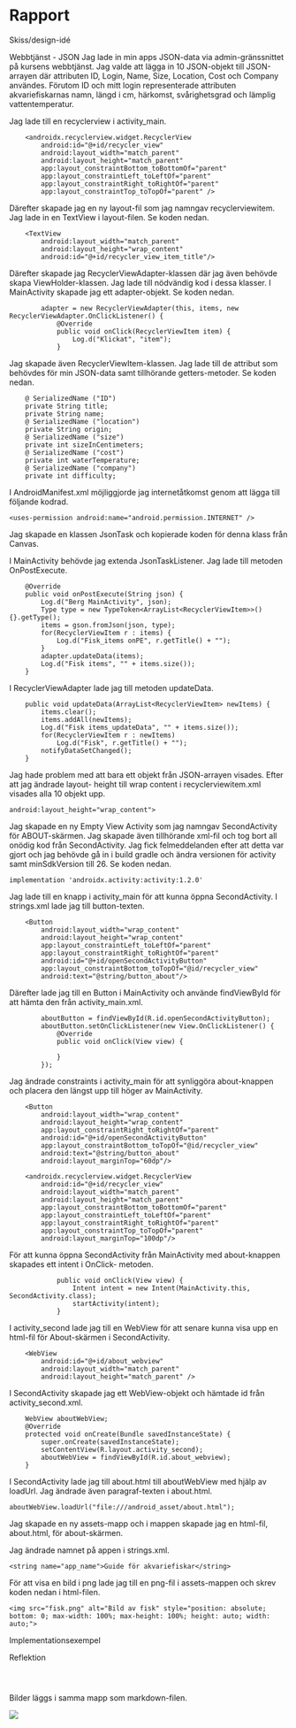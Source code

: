 
# Rapport

Skiss/design-idé

Webbtjänst - JSON
Jag lade in min apps JSON-data via admin-gränssnittet på kursens webbtjänst. Jag valde att lägga in
10 JSON-objekt till JSON-arrayen där attributen ID, Login, Name, Size, Location, Cost och Company
användes. Förutom ID och mitt login representerade attributen akvariefiskarnas namn, längd i cm, 
härkomst, svårighetsgrad och lämplig vattentemperatur. 


Jag lade till en recyclerview i activity_main.
```
    <androidx.recyclerview.widget.RecyclerView
        android:id="@+id/recycler_view"
        android:layout_width="match_parent"
        android:layout_height="match_parent"
        app:layout_constraintBottom_toBottomOf="parent"
        app:layout_constraintLeft_toLeftOf="parent"
        app:layout_constraintRight_toRightOf="parent"
        app:layout_constraintTop_toTopOf="parent" />
```
Därefter skapade jag en ny layout-fil som jag namngav recyclerviewitem. Jag lade in en TextView i
layout-filen. Se koden nedan.
```
    <TextView
        android:layout_width="match_parent"
        android:layout_height="wrap_content"
        android:id="@+id/recycler_view_item_title"/>
```

Därefter skapade jag RecyclerViewAdapter-klassen där jag även behövde skapa ViewHolder-klassen. Jag
lade till nödvändig kod i dessa klasser. I MainActivity skapade jag ett adapter-objekt. Se koden nedan.
```
        adapter = new RecyclerViewAdapter(this, items, new RecyclerViewAdapter.OnClickListener() {
            @Override
            public void onClick(RecyclerViewItem item) {
                Log.d("Klickat", "item");
            }
```
Jag skapade även RecyclerViewItem-klassen. Jag lade till de attribut som behövdes för min JSON-data
samt tillhörande getters-metoder. Se koden nedan.

```
    @ SerializedName ("ID")
    private String title;
    private String name;
    @ SerializedName ("location")
    private String origin;
    @ SerializedName ("size")
    private int sizeInCentimeters;
    @ SerializedName ("cost")
    private int waterTemperature;
    @ SerializedName ("company")
    private int difficulty;
```
I AndroidManifest.xml möjliggjorde jag internetåtkomst genom att lägga till följande kodrad.
```
<uses-permission android:name="android.permission.INTERNET" />
```

Jag skapade en klassen JsonTask och kopierade koden för denna klass från Canvas.

I MainActivity behövde jag extenda JsonTaskListener. Jag lade till metoden OnPostExecute.

```
    @Override
    public void onPostExecute(String json) {
        Log.d("Berg MainActivity", json);
        Type type = new TypeToken<ArrayList<RecyclerViewItem>>() {}.getType();
        items = gson.fromJson(json, type);
        for(RecyclerViewItem r : items) {
            Log.d("Fisk_items onPE", r.getTitle() + "");
        }
        adapter.updateData(items);
        Log.d("Fisk items", "" + items.size());
    }
```
I RecyclerViewAdapter lade jag till metoden updateData.
```
    public void updateData(ArrayList<RecyclerViewItem> newItems) {
        items.clear();
        items.addAll(newItems);
        Log.d("Fisk items_updateData", "" + items.size());
        for(RecyclerViewItem r : newItems)
            Log.d("Fisk", r.getTitle() + "");
        notifyDataSetChanged();
    }
```    

Jag hade problem med att bara ett objekt från JSON-arrayen visades. Efter att jag ändrade layout-
height till wrap content i recyclerviewitem.xml visades alla 10 objekt upp.
```
android:layout_height="wrap_content">
```

Jag skapade en ny Empty View Activity som jag namngav SecondActivity för ABOUT-skärmen. Jag skapade
även tillhörande xml-fil och tog bort all onödig kod från SecondActivity. Jag fick felmeddelanden
efter att detta var gjort och jag behövde gå in i build gradle och ändra versionen för activity samt
minSdkVersion till 26. Se koden nedan.
```
implementation 'androidx.activity:activity:1.2.0'
```
Jag lade till en knapp i activity_main för att kunna öppna SecondActivity. I strings.xml lade jag
till button-texten.
```
    <Button
        android:layout_width="wrap_content"
        android:layout_height="wrap_content"
        app:layout_constraintLeft_toLeftOf="parent"
        app:layout_constraintRight_toRightOf="parent"
        android:id="@+id/openSecondActivityButton"
        app:layout_constraintBottom_toTopOf="@id/recycler_view"
        android:text="@string/button_about"/>
```
Därefter lade jag till en Button i MainActivity och använde findViewById för att hämta den från 
activity_main.xml.
```
        aboutButton = findViewById(R.id.openSecondActivityButton);
        aboutButton.setOnClickListener(new View.OnClickListener() {
            @Override
            public void onClick(View view) {

            }
        });
```
Jag ändrade constraints i activity_main för att synliggöra about-knappen och placera den längst upp
till höger av MainActivity.
```
    <Button
        android:layout_width="wrap_content"
        android:layout_height="wrap_content"
        app:layout_constraintRight_toRightOf="parent"
        android:id="@+id/openSecondActivityButton"
        app:layout_constraintBottom_toTopOf="@id/recycler_view"
        android:text="@string/button_about"
        android:layout_marginTop="60dp"/>

    <androidx.recyclerview.widget.RecyclerView
        android:id="@+id/recycler_view"
        android:layout_width="match_parent"
        android:layout_height="match_parent"
        app:layout_constraintBottom_toBottomOf="parent"
        app:layout_constraintLeft_toLeftOf="parent"
        app:layout_constraintRight_toRightOf="parent"
        app:layout_constraintTop_toTopOf="parent"
        android:layout_marginTop="100dp"/>
```
För att kunna öppna SecondActivity från MainActivity med about-knappen skapades ett intent i OnClick-
metoden.
```
            public void onClick(View view) {
                Intent intent = new Intent(MainActivity.this, SecondActivity.class);
                startActivity(intent);
            }
```            
I activity_second lade jag till en WebView för att senare kunna visa upp en html-fil för About-skärmen
i SecondActivity.
```   
    <WebView
        android:id="@+id/about_webview"
        android:layout_width="match_parent"
        android:layout_height="match_parent" />
```   
I SecondActivity skapade jag ett WebView-objekt och hämtade id från activity_second.xml.
```   
    WebView aboutWebView;
    @Override
    protected void onCreate(Bundle savedInstanceState) {
        super.onCreate(savedInstanceState);
        setContentView(R.layout.activity_second);
        aboutWebView = findViewById(R.id.about_webview);
    }
```   
I SecondActivity lade jag till about.html till aboutWebView med hjälp av loadUrl. Jag ändrade även
paragraf-texten i about.html.
```   
aboutWebView.loadUrl("file:///android_asset/about.html");
```   
Jag skapade en ny assets-mapp och i mappen skapade jag en html-fil, about.html, för about-skärmen.

Jag ändrade namnet på appen i strings.xml.
```
<string name="app_name">Guide för akvariefiskar</string>
```
För att visa en bild i png lade jag till en png-fil i assets-mappen och skrev koden nedan i html-filen.
```
<img src="fisk.png" alt="Bild av fisk" style="position: absolute; bottom: 0; max-width: 100%; max-height: 100%; height: auto; width: auto;">
```
Implementationsexempel



Reflektion



```
```

```
```

```
```

Bilder läggs i samma mapp som markdown-filen.

![](android.png)
